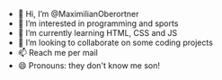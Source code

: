 - 👋 Hi, I’m @MaximilianOberortner
- 👀 I’m interested in programming and sports
- 🌱 I’m currently learning HTML, CSS and JS
- 💞️ I’m looking to collaborate on some coding projects
- 📫 Reach me per mail
- 😄 Pronouns: they don't know me son!
